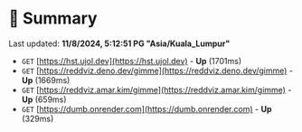 # 📖 Summary
Last updated: **11/8/2024, 5:12:51 PG "Asia/Kuala_Lumpur"**

- `GET` [https://hst.ujol.dev](https://hst.ujol.dev) - **Up** (1701ms)
- `GET` [https://reddviz.deno.dev/gimme](https://reddviz.deno.dev/gimme) - **Up** (1669ms)
- `GET` [https://reddviz.amar.kim/gimme](https://reddviz.amar.kim/gimme) - **Up** (659ms)
- `GET` [https://dumb.onrender.com](https://dumb.onrender.com) - **Up** (329ms)
